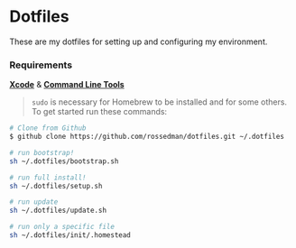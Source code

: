 Dotfiles
========

These are my dotfiles for setting up and configuring my environment.

### Requirements

**[Xcode](https://developer.apple.com/xcode/)** &amp; **[Command Line Tools](https://developer.apple.com/downloads)**

> `sudo` is necessary for Homebrew to be installed and for some others. To get started run these commands:

```bash
# Clone from Github
$ github clone https://github.com/rossedman/dotfiles.git ~/.dotfiles

# run bootstrap!
sh ~/.dotfiles/bootstrap.sh

# run full install!
sh ~/.dotfiles/setup.sh

# run update
sh ~/.dotfiles/update.sh

# run only a specific file
sh ~/.dotfiles/init/.homestead
```
